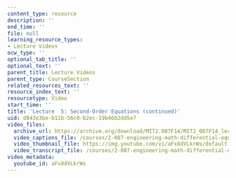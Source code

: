 ```yaml
---
content_type: resource
description: ''
end_time: ''
file: null
learning_resource_types:
- Lecture Videos
ocw_type: ''
optional_tab_title: ''
optional_text: ''
parent_title: Lecture Videos
parent_type: CourseSection
related_resources_text: ''
resource_index_text: ''
resourcetype: Video
start_time: ''
title: 'Lecture  5: Second-Order Equations (continued)'
uid: d843e3be-b11b-56c0-b2ec-19b46b2dd5e7
video_files:
  archive_url: https://archive.org/download/MIT2.087F14/MIT2_087F14_lec05_300k.mp4
  video_captions_file: /courses/2-087-engineering-math-differential-equations-and-linear-algebra-fall-2014/941bee32ac6b5f2daacf1d45b6c24a27_aFx8dVLkrWs.vtt
  video_thumbnail_file: https://img.youtube.com/vi/aFx8dVLkrWs/default.jpg
  video_transcript_file: /courses/2-087-engineering-math-differential-equations-and-linear-algebra-fall-2014/46c3390b74af9a48fa2b541b921a65e5_aFx8dVLkrWs.pdf
video_metadata:
  youtube_id: aFx8dVLkrWs
---
```

